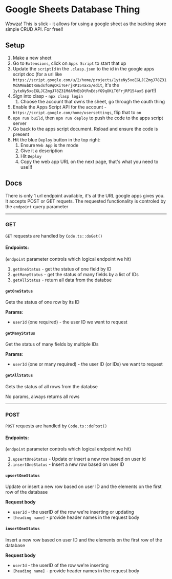 # Google Sheets Database Thing

Wowza! This is slick - it allows for using a google sheet as the backing store simple CRUD API. For free!!

## Setup

1. Make a new sheet
2. Go to `Extensions`, click on `Apps Script` to start that up
3. Update the `scriptId` in the `.clasp.json` to the id in the google apps script doc (for a url like `https://script.google.com/u/2/home/projects/1yteNy5xoEGLJCZmgJ78Z31MdAMmEbDtRnEdsfG9qOKiT6FrjRP154axS/edit`, it's the `1yteNy5xoEGLJCZmgJ78Z31MdAMmEbDtRnEdsfG9qOKiT6FrjRP154axS` part!)
3. Sign into clasp - `npx clasp login`
    1. Choose the account that owns the sheet, go through the oauth thing
4. Enable the Apps Script API for the account - `https://script.google.com/home/usersettings`, flip that to `on` 
5. `npm run build`, then `npm run deploy` to push the code to the apps script server
6. Go back to the apps script document. Reload and ensure the code is present
7. Hit the blue `Deploy` button in the top right:
    1. Ensure `Web App` is the mode
    2. Give it a description
    3. Hit `Deploy`
    4. Copy the web app URL on the next page, that's what you need to use!!!


## Docs

There is only 1 url endpoint available, it's at the URL google apps gives you. It accepts POST or GET requets. The requested functionality is controled by the `endpoint` query parameter

---

### GET

`GET` requests are handled by `Code.ts::doGet()`

#### Endpoints:
(`endpoint` parameter controls which logical endpoint we hit)
1. `getOneStatus` - get the status of one field by ID  
1. `getManyStatus` - get the status of many fields by a list of IDs
1. `getAllStatus` - return all data from the databse

#### `getOneStatus`
Gets the status of one row by its ID

**Params**:
* `userId` (one required) - the user ID we want to request

#### `getManyStatus` 
Get the status of many fields by multiple IDs

**Params**:
* `userId` (one or many required) - the user ID (or IDs) we want to request

#### `getAllStatus`
Gets the status of all rows from the databse

No params, always returns all rows

---

### POST

`POST` requests are handled by `Code.ts::doPost()`

#### Endpoints:
(`endpoint` parameter controls which logical endpoint we hit)
1. `upsertOneStatus` - Update or insert a new row based on user id
1. `insertOneStatus` - Insert a new row based on user ID

#### `upsertOneStatus`
Update or insert a new row based on user ID and the elements on the first row of the database

**Request body**
* `userId` - the userID of the row we're inserting or updating
* `[heading name]` - provide header names in the request body


#### `insertOneStatus`
Insert a new row based on user ID and the elements on the first row of the database

**Request body**
* `userId` - the userID of the row we're inserting
* `[heading name]` - provide header names in the request body